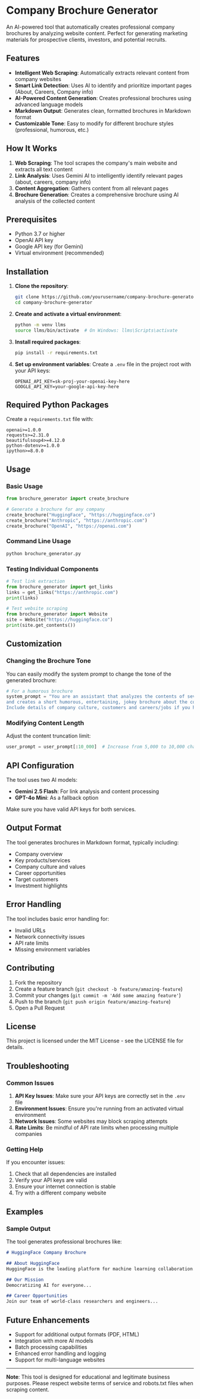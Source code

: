 # Company Brochure Generator

An AI-powered tool that automatically creates professional company brochures by analyzing website content. Perfect for generating marketing materials for prospective clients, investors, and potential recruits.

## Features

- **Intelligent Web Scraping**: Automatically extracts relevant content from company websites
- **Smart Link Detection**: Uses AI to identify and prioritize important pages (About, Careers, Company info)
- **AI-Powered Content Generation**: Creates professional brochures using advanced language models
- **Markdown Output**: Generates clean, formatted brochures in Markdown format
- **Customizable Tone**: Easy to modify for different brochure styles (professional, humorous, etc.)

## How It Works

1. **Web Scraping**: The tool scrapes the company's main website and extracts all text content
2. **Link Analysis**: Uses Gemini AI to intelligently identify relevant pages (about, careers, company info)
3. **Content Aggregation**: Gathers content from all relevant pages
4. **Brochure Generation**: Creates a comprehensive brochure using AI analysis of the collected content

## Prerequisites

- Python 3.7 or higher
- OpenAI API key
- Google API key (for Gemini)
- Virtual environment (recommended)

## Installation

1. **Clone the repository**:
   ```bash
   git clone https://github.com/yourusername/company-brochure-generator.git
   cd company-brochure-generator
   ```

2. **Create and activate a virtual environment**:
   ```bash
   python -m venv llms
   source llms/bin/activate  # On Windows: llms\Scripts\activate
   ```

3. **Install required packages**:
   ```bash
   pip install -r requirements.txt
   ```

4. **Set up environment variables**:
   Create a `.env` file in the project root with your API keys:
   ```
   OPENAI_API_KEY=sk-proj-your-openai-key-here
   GOOGLE_API_KEY=your-google-api-key-here
   ```

## Required Python Packages

Create a `requirements.txt` file with:
```
openai>=1.0.0
requests>=2.31.0
beautifulsoup4>=4.12.0
python-dotenv>=1.0.0
ipython>=8.0.0
```

## Usage

### Basic Usage

```python
from brochure_generator import create_brochure

# Generate a brochure for any company
create_brochure("HuggingFace", "https://huggingface.co")
create_brochure("Anthropic", "https://anthropic.com")
create_brochure("OpenAI", "https://openai.com")
```

### Command Line Usage

```bash
python brochure_generator.py
```

### Testing Individual Components

```python
# Test link extraction
from brochure_generator import get_links
links = get_links("https://anthropic.com")
print(links)

# Test website scraping
from brochure_generator import Website
site = Website("https://huggingface.co")
print(site.get_contents())
```

## Customization

### Changing the Brochure Tone

You can easily modify the system prompt to change the tone of the generated brochure:

```python
# For a humorous brochure
system_prompt = "You are an assistant that analyzes the contents of several relevant pages from a company website \
and creates a short humorous, entertaining, jokey brochure about the company for prospective customers, investors and recruits. Respond in markdown.\
Include details of company culture, customers and careers/jobs if you have the information."
```

### Modifying Content Length

Adjust the content truncation limit:

```python
user_prompt = user_prompt[:10_000]  # Increase from 5,000 to 10,000 characters
```

## API Configuration

The tool uses two AI models:
- **Gemini 2.5 Flash**: For link analysis and content processing
- **GPT-4o Mini**: As a fallback option

Make sure you have valid API keys for both services.

## Output Format

The tool generates brochures in Markdown format, typically including:
- Company overview
- Key products/services
- Company culture and values
- Career opportunities
- Target customers
- Investment highlights

## Error Handling

The tool includes basic error handling for:
- Invalid URLs
- Network connectivity issues
- API rate limits
- Missing environment variables

## Contributing

1. Fork the repository
2. Create a feature branch (`git checkout -b feature/amazing-feature`)
3. Commit your changes (`git commit -m 'Add some amazing feature'`)
4. Push to the branch (`git push origin feature/amazing-feature`)
5. Open a Pull Request

## License

This project is licensed under the MIT License - see the LICENSE file for details.

## Troubleshooting

### Common Issues

1. **API Key Issues**: Make sure your API keys are correctly set in the `.env` file
2. **Environment Issues**: Ensure you're running from an activated virtual environment
3. **Network Issues**: Some websites may block scraping attempts
4. **Rate Limits**: Be mindful of API rate limits when processing multiple companies

### Getting Help

If you encounter issues:
1. Check that all dependencies are installed
2. Verify your API keys are valid
3. Ensure your internet connection is stable
4. Try with a different company website

## Examples

### Sample Output

The tool generates professional brochures like:

```markdown
# HuggingFace Company Brochure

## About HuggingFace
HuggingFace is the leading platform for machine learning collaboration...

## Our Mission
Democratizing AI for everyone...

## Career Opportunities
Join our team of world-class researchers and engineers...
```

## Future Enhancements

- Support for additional output formats (PDF, HTML)
- Integration with more AI models
- Batch processing capabilities
- Enhanced error handling and logging
- Support for multi-language websites

---

**Note**: This tool is designed for educational and legitimate business purposes. Please respect website terms of service and robots.txt files when scraping content.